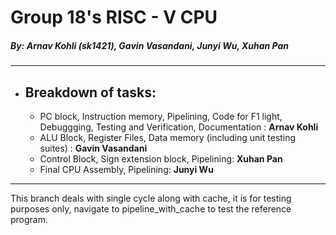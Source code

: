 # Group 18's RISC - V CPU
##### *By: Arnav Kohli (sk1421), Gavin Vasandani, Junyi Wu, Xuhan Pan*

---
- ## Breakdown of tasks:
    - PC block, Instruction memory, Pipelining, Code for F1 light, Debuggging, Testing and Verification, Documentation : **Arnav Kohli**
    - ALU Block, Register Files, Data memory (including unit testing suites) : **Gavin Vasandani**
    - Control Block, Sign extension block, Pipelining: **Xuhan Pan**
    - Final CPU Assembly, Pipelining: **Junyi Wu**

---

This branch deals with single cycle along with cache, it is for testing purposes only, navigate to pipeline_with_cache to test the reference program.
